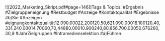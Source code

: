 
![[2022_Marketing_Skript.pdf#page=146]]Tags & Topics:
   #Ergebnis
   #Zielgruppeneignung
   #Restbudget
   #Anzeige
   #Kontaktqualität
   #Ergebnisse
   #b)Sie
   #Anzeigen
   #eignungkontaktqualität12.090.00022.200120,50,621.090.00018.100120,40,331.240.00014.70060,70,44880.00010.900240,80,856.700.00050.676260,30,9
   #JahrZielgruppen
   #Intramedienselektion
   #a)Führen